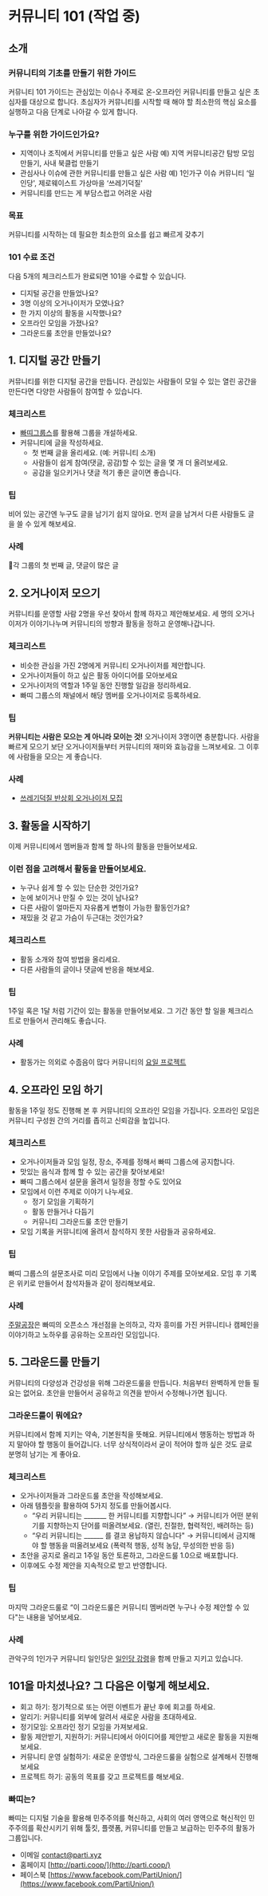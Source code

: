 # 커뮤니티 101 (작업 중)

## 소개

### 커뮤니티의 기초를 만들기 위한 가이드


커뮤니티 101 가이드는 관심있는 이슈나 주제로 온-오프라인 커뮤니티를 만들고 싶은 초심자를 대상으로 합니다. 초심자가 커뮤니티를 시작할 때 해야 할 최소한의 핵심 요소를 실행하고 다음 단계로 나아갈 수 있게 합니다. 

### 누구를 위한 가이드인가요? 
* 지역이나 조직에서 커뮤니티를 만들고 싶은 사람 예) 지역 커뮤니티공간 탐방 모임 만들기, 사내 북클럽 만들기
* 관심사나 이슈에 관한 커뮤니티를 만들고 싶은 사람 예) 1인가구 이슈 커뮤니티 ‘일인당', 제로웨이스트 가상마을 ‘쓰레기덕질'
* 커뮤니티를 만드는 게 부담스럽고 어려운 사람

### 목표
커뮤니티를 시작하는 데 필요한 최소한의 요소를 쉽고 빠르게 갖추기

### 101 수료 조건
다음 5개의 체크리스트가 완료되면 101을 수료할 수 있습니다. 
* 디지털 공간을 만들었나요?
* 3명 이상의 오거나이저가 모였나요?
* 한 가지 이상의 활동을 시작했나요?
* 오프라인 모임을 가졌나요?
* 그라운드룰 초안을 만들었나요?



## 1. 디지털 공간 만들기 
커뮤니티를 위한 디지털 공간을 만듭니다. 관심있는 사람들이 모일 수 있는 열린 공간을 만든다면 다양한 사람들이 참여할 수 있습니다.

### 체크리스트

* [빠띠그룹스](https://parti.xyz)를 활용해 그룹을 개설하세요.
* 커뮤니티에 글을 작성하세요.
    * 첫 번째 글을 올리세요. (예: 커뮤니티 소개)
    * 사람들이 쉽게 참여(댓글, 공감)할 수 있는 글을 몇 개 더 올려보세요.
    * 공감을 일으키거나 댓글 적기 좋은 글이면 좋습니다.
### 팁
비어 있는 공간엔 누구도 글을 남기기 쉽지 않아요. 먼저 글을 남겨서 다른 사람들도 글을 쓸 수 있게 해보세요.
### 사례
📌각 그룹의 첫 번째 글, 댓글이 많은 글


## 2. 오거나이저 모으기 

커뮤니티를 운영할 사람 2명을 우선 찾아서 함께 하자고 제안해보세요. 세 명의 오거나이저가 이야기나누며 커뮤니티의 방향과 활동을 정하고 운영해나갑니다.

### 체크리스트

* 비슷한 관심을 가진 2명에게 커뮤니티 오거나이저를 제안합니다.
* 오거나이저들이 하고 싶은 활동 아이디어를 모아보세요
* 오거나이저의 역할과 1주일 동안 진행할 일감을 정리하세요.
* 빠띠 그룹스의 채널에서 해당 멤버를 오거나이저로 등록하세요. 

### 팁
**커뮤니티는 사람은 모으는 게 아니라 모이는 것!**   오거나이저 3명이면 충분합니다. 사람을 빠르게 모으기 보단 오거나이저들부터 커뮤니티의 재미와 효능감을 느껴보세요. 그 이후에 사람들을 모으는 게 좋습니다. 

### 사례
* [쓰레기덕질 반상회 오거나이저 모집](https://zero-waste.parti.xyz/posts/29619)  



## 3. 활동을 시작하기
이제 커뮤니티에서 멤버들과 함께 할 하나의 활동을 만들어보세요. 

### 이런 점을 고려해서 활동을 만들어보세요.
* 누구나 쉽게 할 수 있는 단순한 것인가요?
* 눈에 보이거나 만질 수 있는 것이 남나요?
* 다른 사람이 얼마든지 자유롭게 변형이 가능한 활동인가요? 
* 재밌을 것 같고 가슴이 두근대는 것인가요? 

### 체크리스트
* 활동 소개와 참여 방법을 올리세요.
* 다른 사람들의 글이나 댓글에 반응을 해보세요. 

### 팁
1주일 혹은 1달 처럼 기간이 있는 활동을 만들어보세요. 그 기간 동안 할 일을 체크리스트로 만들어서 관리해도 좋습니다.  


### 사례
* 활동가는 의외로 수줍음이 많다 커뮤니티의 [요일 프로젝트](https://open.parti.xyz/p/bukubuku/hashtags/%EC%9A%94%EC%9D%BC%ED%94%84%EB%A1%9C%EC%A0%9D%ED%8A%B8)



## 4. 오프라인 모임 하기
활동을 1주일 정도 진행해 본 후 커뮤니티의 오프라인 모임을 가집니다. 오프라인 모임은 커뮤니티 구성원 간의 거리를 좁히고 신뢰감을 높입니다.

### 체크리스트
* 오거나이저들과 모임 일정, 장소, 주제를 정해서 빠띠 그룹스에 공지합니다. 
* 맛있는 음식과 함께 할 수 있는 공간을 찾아보세요!
* 빠띠 그룹스에서 설문을 올려서 일정을 정할 수도 있어요
* 모임에서 이런 주제로 이야기 나누세요. 
    * 정기 모임을 기획하기
    * 활동 만들거나 다듬기
    * 커뮤니티 그라운드룰 초안 만들기
* 모임 기록을 커뮤니티에 올려서 참석하지 못한 사람들과 공유하세요. 

### 팁
빠띠 그룹스의 설문조사로 미리 모임에서 나눌 이야기 주제를 모아보세요. 모임 후 기록은 위키로 만들어서 참석자들과 같이 정리해보세요.


### 사례
[주말공장](https://union.parti.xyz/p/weekend_factory)은 빠띠의 오픈소스 개선점을 논의하고, 각자 흥미를 가진 커뮤니티나 캠페인을 이야기하고 노하우를 공유하는 오프라인 모임입니다. 


## 5. 그라운드룰 만들기
커뮤니티의 다양성과 건강성을 위해 그라운드룰을 만듭니다. 처음부터 완벽하게 만들 필요는 없어요. 초안을 만들어서 공유하고 의견을 받아서 수정해나가면 됩니다.

### 그라운드룰이 뭐에요?
커뮤니티에서 함께 지키는 약속, 기본원칙을 뜻해요. 커뮤니티에서 행동하는 방법과 하지 말아야 할 행동이 들어갑니다. 너무 상식적이라서 굳이 적어야 할까 싶은 것도 글로 분명히 남기는 게 좋아요. 

### 체크리스트
* 오거나이저들과 그라운드룰 초안을 작성해보세요. 
* 아래 템플릿을 활용하여 5가지 정도를 만들어봅시다.
    * “우리 커뮤니티는 _______ 한 커뮤니티를 지향합니다” → 커뮤니티가 어떤 분위기를 지향하는지 단어를 떠올려보세요. (열린, 친절한, 협력적인, 배려하는 등)
    * “우리 커뮤니티는 ______ 를 결코 용납하지 않습니다" → 커뮤니티에서 금지해야 할 행동을 떠올려보세요 (폭력적 행동, 성적 농담, 무성의한 반응 등)
* 초안을 공지로 올리고 1주일 동안 토론하고, 그라운드룰 1.0으로 배포합니다.
* 이후에도 수정 제안을 지속적으로 받고 반영합니다.

### 팁  
마지막 그라운드룰로 “이 그라운드룰은 커뮤니티 멤버라면 누구나 수정 제안할 수 있다"는 내용을 넣어보세요.

### 사례
관악구의 1인가구 커뮤니티 일인당은 [일인당 강령](https://alone.parti.xyz/posts/27035)을 함께 만들고 지키고 있습니다.  


## 101을 마치셨나요? 그 다음은 이렇게 해보세요.

* 회고 하기: 정기적으로 또는 어떤 이벤트가 끝난 후에 회고를 하세요. 
* 알리기: 커뮤니티를 외부에 알려서 새로운 사람을 초대하세요. 
* 정기모임: 오프라인 정기 모임을 가져보세요. 
* 활동 제안받기, 지원하기: 커뮤니티에서 아이디어를 제안받고 새로운 활동을 지원해보세요.
* 커뮤니티 운영 실험하기: 새로운 운영방식, 그라운드룰을 실험으로 설계해서 진행해보세요 
* 프로젝트 하기: 공동의 목표를 갖고 프로젝트를 해보세요.


### 빠띠는?
빠띠는 디지털 기술을 활용해 민주주의를 혁신하고, 사회의 여러 영역으로 혁신적인 민주주의를 확산시키기 위해 툴킷, 플랫폼, 커뮤니티를 만들고 보급하는 민주주의 활동가 그룹입니다.

* 이메일 contact@parti.xyz
* 홈페이지 [http://parti.coop/](http://parti.coop/)
* 페이스북 [https://www.facebook.com/PartiUnion/](https://www.facebook.com/PartiUnion/)

